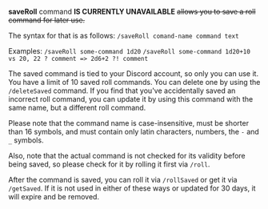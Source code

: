 **saveRoll** command **IS CURRENTLY UNAVAILABLE** ~~allows you to save a roll command for later use.~~

The syntax for that is as follows:
```/saveRoll comand-name command text```

Examples:
```/saveRoll some-command 1d20```
```/saveRoll some-command 1d20+10 vs 20, 22 ? comment => 2d6+2 ?! comment```

The saved command is tied to your Discord account, so only you can use it. You have a limit of 10
saved roll commands. You can delete one by using the `/deleteSaved` command. If you find that you've
accidentally saved an incorrect roll command, you can update it by using this command with the same
name, but a different roll command.

Please note that the command name is case-insensitive, must be shorter than 16 symbols, and must
contain only latin characters, numbers, the `-` and `_` symbols.

Also, note that the actual command is not checked for its validity before being saved, so please
check for it by rolling it first via `/roll`.

After the command is saved, you can roll it via `/rollSaved` or get it via `/getSaved`. If it is not
used in either of these ways or updated for 30 days, it will expire and be removed. 